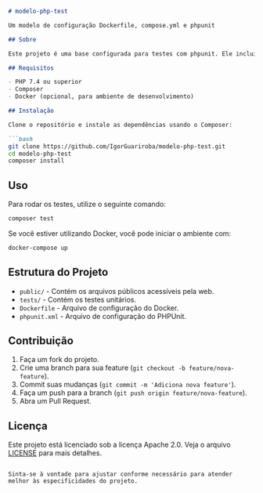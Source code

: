 
```markdown
# modelo-php-test

Um modelo de configuração Dockerfile, compose.yml e phpunit

## Sobre

Este projeto é uma base configurada para testes com phpunit. Ele inclui configurações básicas e exemplos para ajudar desenvolvedores a começarem com testes em PHP.

## Requisitos

- PHP 7.4 ou superior
- Composer
- Docker (opcional, para ambiente de desenvolvimento)

## Instalação

Clone o repositório e instale as dependências usando o Composer:

```bash
git clone https://github.com/IgorGuariroba/modelo-php-test.git
cd modelo-php-test
composer install
```

## Uso

Para rodar os testes, utilize o seguinte comando:

```bash
composer test
```

Se você estiver utilizando Docker, você pode iniciar o ambiente com:

```bash
docker-compose up
```

## Estrutura do Projeto

- `public/` - Contém os arquivos públicos acessíveis pela web.
- `tests/` - Contém os testes unitários.
- `Dockerfile` - Arquivo de configuração do Docker.
- `phpunit.xml` - Arquivo de configuração do PHPUnit.

## Contribuição

1. Faça um fork do projeto.
2. Crie uma branch para sua feature (`git checkout -b feature/nova-feature`).
3. Commit suas mudanças (`git commit -m 'Adiciona nova feature'`).
4. Faça um push para a branch (`git push origin feature/nova-feature`).
5. Abra um Pull Request.

## Licença

Este projeto está licenciado sob a licença Apache 2.0. Veja o arquivo [LICENSE](LICENSE) para mais detalhes.
```

Sinta-se à vontade para ajustar conforme necessário para atender melhor às especificidades do projeto.